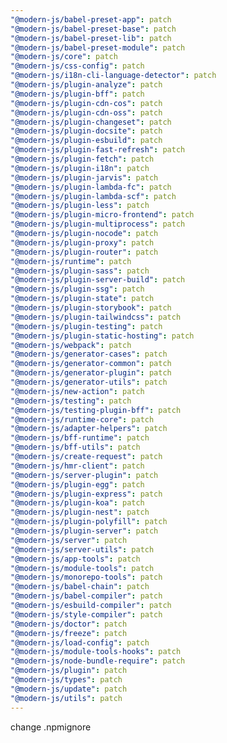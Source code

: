 ```yaml
---
"@modern-js/babel-preset-app": patch
"@modern-js/babel-preset-base": patch
"@modern-js/babel-preset-lib": patch
"@modern-js/babel-preset-module": patch
"@modern-js/core": patch
"@modern-js/css-config": patch
"@modern-js/i18n-cli-language-detector": patch
"@modern-js/plugin-analyze": patch
"@modern-js/plugin-bff": patch
"@modern-js/plugin-cdn-cos": patch
"@modern-js/plugin-cdn-oss": patch
"@modern-js/plugin-changeset": patch
"@modern-js/plugin-docsite": patch
"@modern-js/plugin-esbuild": patch
"@modern-js/plugin-fast-refresh": patch
"@modern-js/plugin-fetch": patch
"@modern-js/plugin-i18n": patch
"@modern-js/plugin-jarvis": patch
"@modern-js/plugin-lambda-fc": patch
"@modern-js/plugin-lambda-scf": patch
"@modern-js/plugin-less": patch
"@modern-js/plugin-micro-frontend": patch
"@modern-js/plugin-multiprocess": patch
"@modern-js/plugin-nocode": patch
"@modern-js/plugin-proxy": patch
"@modern-js/plugin-router": patch
"@modern-js/runtime": patch
"@modern-js/plugin-sass": patch
"@modern-js/plugin-server-build": patch
"@modern-js/plugin-ssg": patch
"@modern-js/plugin-state": patch
"@modern-js/plugin-storybook": patch
"@modern-js/plugin-tailwindcss": patch
"@modern-js/plugin-testing": patch
"@modern-js/plugin-static-hosting": patch
"@modern-js/webpack": patch
"@modern-js/generator-cases": patch
"@modern-js/generator-common": patch
"@modern-js/generator-plugin": patch
"@modern-js/generator-utils": patch
"@modern-js/new-action": patch
"@modern-js/testing": patch
"@modern-js/testing-plugin-bff": patch
"@modern-js/runtime-core": patch
"@modern-js/adapter-helpers": patch
"@modern-js/bff-runtime": patch
"@modern-js/bff-utils": patch
"@modern-js/create-request": patch
"@modern-js/hmr-client": patch
"@modern-js/server-plugin": patch
"@modern-js/plugin-egg": patch
"@modern-js/plugin-express": patch
"@modern-js/plugin-koa": patch
"@modern-js/plugin-nest": patch
"@modern-js/plugin-polyfill": patch
"@modern-js/plugin-server": patch
"@modern-js/server": patch
"@modern-js/server-utils": patch
"@modern-js/app-tools": patch
"@modern-js/module-tools": patch
"@modern-js/monorepo-tools": patch
"@modern-js/babel-chain": patch
"@modern-js/babel-compiler": patch
"@modern-js/esbuild-compiler": patch
"@modern-js/style-compiler": patch
"@modern-js/doctor": patch
"@modern-js/freeze": patch
"@modern-js/load-config": patch
"@modern-js/module-tools-hooks": patch
"@modern-js/node-bundle-require": patch
"@modern-js/plugin": patch
"@modern-js/types": patch
"@modern-js/update": patch
"@modern-js/utils": patch
---
```


change .npmignore
